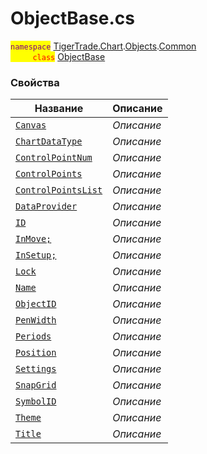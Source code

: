 
# ObjectBase.cs
<mark style="color:purple;">`namespace`</mark> [TigerTrade.Chart](../../../../TigerTrade.Chart.md).[Objects](../../../../TigerTrade.Chart/Objects.md).[Common](../../../../TigerTrade.Chart/Objects/Common.md)  
<mark style="color:red;">&nbsp;&nbsp;&nbsp;&nbsp;&nbsp;&nbsp;&nbsp;&nbsp;&nbsp;`class`</mark> [ObjectBase](../ObjectBase.cs.md)

### Свойства
| Название | Описание |
| --- | --- |
| [`Canvas`](./Свойства/Canvas.md) | *Описание* |
| [`ChartDataType`](./Свойства/ChartDataType.md) | *Описание* |
| [`ControlPointNum`](./Свойства/ControlPointNum.md) | *Описание* |
| [`ControlPoints`](./Свойства/ControlPoints.md) | *Описание* |
| [`ControlPointsList`](./Свойства/ControlPointsList.md) | *Описание* |
| [`DataProvider`](./Свойства/DataProvider.md) | *Описание* |
| [`ID`](./Свойства/ID.md) | *Описание* |
| [`InMove;`](./Свойства/InMove;.md) | *Описание* |
| [`InSetup;`](./Свойства/InSetup;.md) | *Описание* |
| [`Lock`](./Свойства/Lock.md) | *Описание* |
| [`Name`](./Свойства/Name.md) | *Описание* |
| [`ObjectID`](./Свойства/ObjectID.md) | *Описание* |
| [`PenWidth`](./Свойства/PenWidth.md) | *Описание* |
| [`Periods`](./Свойства/Periods.md) | *Описание* |
| [`Position`](./Свойства/Position.md) | *Описание* |
| [`Settings`](./Свойства/Settings.md) | *Описание* |
| [`SnapGrid`](./Свойства/SnapGrid.md) | *Описание* |
| [`SymbolID`](./Свойства/SymbolID.md) | *Описание* |
| [`Theme`](./Свойства/Theme.md) | *Описание* |
| [`Title`](./Свойства/Title.md) | *Описание* |
